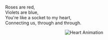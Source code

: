 Roses are red, <br>
Violets are blue, <br>
You're like a socket to my heart, <br>
Connecting us, through and through. <br>

<p align="center">
  <img src="https://media.giphy.com/media/vzO0Vc8b2VBLi/giphy.gif" alt="Heart Animation">
</p>



